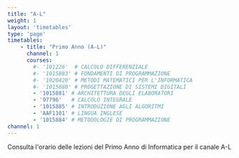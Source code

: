 ```yaml
---
title: "A-L"
weight: 1
layout: 'timetables'
type: 'page'
timetables:
    - title: "Primo Anno (A-L)"
      channel: 1
      courses: 
        #- '101226'  # CALCOLO DIFFERENZIALE
        #- '1015883' # FONDAMENTI DI PROGRAMMAZIONE
        #- '1020420' # METODI MATEMATICI PER L'INFORMATICA
        #- '1015880' # PROGETTAZIONE DI SISTEMI DIGITALI
        - '1015881' # ARCHITETTURA DEGLI ELABORATORI
        - '97796'   # CALCOLO INTEGRALE
        - '1015885' # INTRODUZIONE AGLI ALGORITMI
        - 'AAF1101' # LINGUA INGLESE
        - '1015884' # METODOLOGIE DI PROGRAMMAZIONE
channel: 1
---
```


Consulta l'orario delle lezioni del Primo Anno di Informatica per il canale A-L
